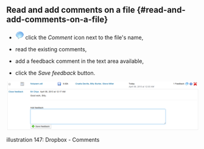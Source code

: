 ## Read and add comments on a file {#read-and-add-comments-on-a-file}

*   ![](../assets/graphics275.png) click the _Comment_ icon next to the file&#039;s name,

*   read the existing comments,

*   add a feedback comment in the text area available,

*   click the _Save feedback_ button.

![](../assets/images211.png)

illustration 147: Dropbox - Comments
